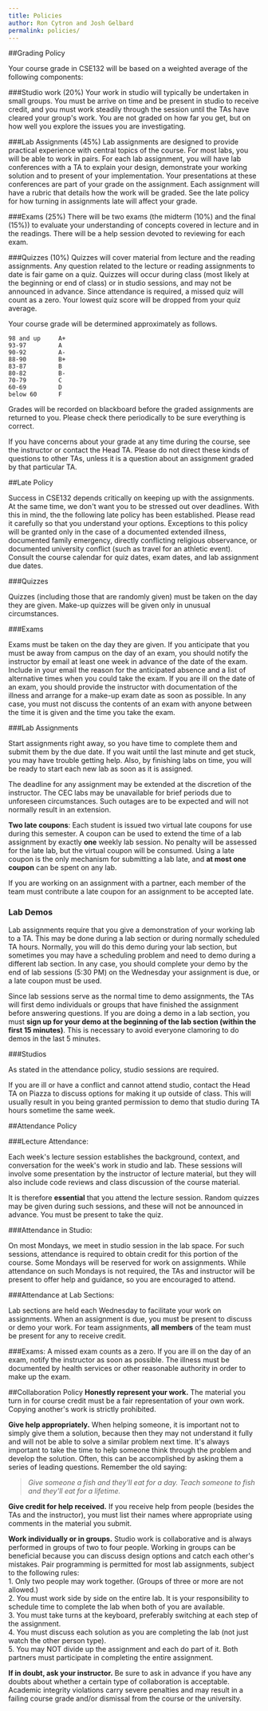 ```yaml
---
title: Policies
author: Ron Cytron and Josh Gelbard
permalink: policies/
---
```


##Grading Policy

Your course grade in CSE132 will be based on a weighted average of the following components:

###Studio work (20%)
Your work in studio will typically be undertaken in small groups. You must be arrive on time and be present in studio to receive credit, and you must work steadily through the session until the TAs have cleared your group's work. You are not graded on how far you get, but on how well you explore the issues you are investigating.

###Lab Assignments (45%)
Lab assignments are designed to provide practical experience with central topics of the course. For most labs, you will be able to work in pairs. For each lab assignment, you will have lab conferences with a TA to explain your design, demonstrate your working solution and to present of your implementation. Your presentations at these conferences are part of your grade on the assignment. Each assignment will have a rubric that details how the work will be graded. See the late policy for how turning in assignments late will affect your grade.

###Exams (25%)
There will be two exams (the midterm (10%) and the final (15%)) to evaluate your understanding of concepts covered in lecture and in the readings. There will be a help session devoted to reviewing for each exam.

###Quizzes (10%)
Quizzes will cover material from lecture and the reading assignments. Any question related to the lecture or reading assignments to date is fair game on a quiz. Quizzes will occur during class (most likely at the beginning or end of class) or in studio sessions, and may not be announced in advance. Since attendance is required, a missed quiz will count as a zero. Your lowest quiz score will be dropped from your quiz average.

Your course grade will be determined approximately as follows.

	98 and up     A+
	93-97         A
	90-92         A-
	88-90         B+
	83-87         B
	80-82         B-
	70-79         C
	60-69         D
	below 60      F

Grades will be recorded on blackboard before the graded assignments are returned to you. Please check there periodically to be sure everything is correct. 

If you have concerns about your grade at any time during the course, see the instructor or contact the Head TA. Please do not direct these kinds of questions to other TAs, unless it is a question about an assignment graded by that particular TA.

##Late Policy

Success in CSE132 depends critically on keeping up with the assignments. At the same time, we don't want you to be stressed out over deadlines. With this in mind, the the following late policy has been established. Please read it carefully so that you understand your options. Exceptions to this policy will be granted only in the case of a documented extended illness, documented family emergency, directly conflicting religious observance, or documented university conflict (such as travel for an athletic event).
Consult the course calendar for quiz dates, exam dates, and lab assignment due dates.

###Quizzes

Quizzes (including those that are randomly given) must be taken on the day they are given. Make-up quizzes will be given only in unusual circumstances. 

###Exams

Exams must be taken on the day they are given. If you anticipate that you must be away from campus on the day of an exam, you should notify the instructor by email at least one week in advance of the date of the exam. Include in your email the reason for the anticipated absence and a list of alternative times when you could take the exam. If you are ill on the date of an exam, you should provide the instructor with documentation of the illness and arrange for a make-up exam date as soon as possible. In any case, you must not discuss the contents of an exam with anyone between the time it is given and the time you take the exam.

###Lab Assignments

Start assignments right away, so you have time to complete them and submit them by the due date. If you wait until the last minute and get stuck, you may have trouble getting help. Also, by finishing labs on time, you will be ready to start each new lab as soon as it is assigned.

The deadline for any assignment may be extended at the discretion of the instructor. The CEC labs may be unavailable for brief periods due to unforeseen circumstances. Such outages are to be expected and will not normally result in an extension.

**Two late coupons**: Each student is issued two virtual late coupons for use during this semester. A coupon can be used to extend the time of a lab assignment by exactly **one** weekly lab session. No penalty will be assessed for the late lab, but the virtual coupon will be consumed. Using a late coupon is the only mechanism for submitting a lab late, and **at most one coupon** can be spent on any lab.

If you are working on an assignment with a partner, each member of the team must contribute a late coupon for an assignment to be accepted late.

### Lab Demos

Lab assignments require that you give a demonstration of your working lab to a TA. This may be done during a lab section or during normally scheduled TA hours. Normally, you will do this demo during your lab section, but sometimes you may have a scheduling problem and need to demo during a different lab section. In any case, you should complete your demo by the end of lab sessions (5:30 PM) on the Wednesday your assignment is due, or a late coupon must be used.

Since lab sessions serve as the normal time to demo assignments, the TAs will first demo individuals or groups that have finished the assignment before answering questions. If you are doing a demo in a lab section, you must **sign up for your demo at the beginning of the lab section (within the first 15 minutes)**. This is necessary to avoid everyone clamoring to do demos in the last 5 minutes.

###Studios

As stated in the attendance policy, studio sessions are required. 

If you are ill or have a conflict and cannot attend studio, contact the Head TA on Piazza to discuss options for making it up outside of class. This will usually result in you being granted permission to demo that studio during TA hours sometime the same week.

##Attendance Policy

###Lecture Attendance:

Each week's lecture session establishes the background, context, and conversation for the week's work in studio and lab. These sessions will involve some presentation by the instructor of lecture material, but they will also include code reviews and class discussion of the course material.

It is therefore **essential** that you attend the lecture session. Random quizzes may be given during such sessions, and these will not be announced in advance. You must be present to take the quiz.

###Attendance in Studio:

On most Mondays, we meet in studio session in the lab space. For such sessions, attendance is required to obtain credit for this portion of the course. Some Mondays will be reserved for work on assignments. While attendance on such Mondays is not required, the TAs and instructor will be present to offer help and guidance, so you are encouraged to attend.

###Attendance at Lab Sections:

Lab sections are held each Wednesday to facilitate your work on assignments. When an assignment is due, you must be present to discuss or demo your work. For team assignments, **all members** of the team must be present for any to receive credit.

###Exams:
A missed exam counts as a zero. If you are ill on the day of an exam, notify the instructor as soon as possible. The illness must be documented by health services or other reasonable authority in order to make up the exam.

##Collaboration Policy
**Honestly represent your work.** The material you turn in for course credit must be a fair representation of your own work. Copying another's work is strictly prohibited.  

**Give help appropriately.** When helping someone, it is important not to simply give them a solution, because then they may not understand it fully and will not be able to solve a similar problem next time. It's always important to take the time to help someone think through the problem and develop the solution. Often, this can be accomplished by asking them a series of leading questions. Remember the old saying:

>*Give someone a fish and they'll eat for a day.
Teach someone to fish and they'll eat for a lifetime.*

**Give credit for help received.** If you receive help from people (besides the TAs and the instructor), you must list their names where appropriate using comments in the material you submit.  

**Work individually or in groups.** Studio work is collaborative and is always performed in groups of two to four people. Working in groups can be beneficial because you can discuss design options and catch each other's mistakes. Pair programming is permitted for most lab assignments, subject to the following rules:  
      1. Only two people may work together. (Groups of three or more are not allowed.)   
      2. You must work side by side on the entire lab. It is your responsibility to schedule time to complete the lab when both of you are available.  
      3. You must take turns at the keyboard, preferably switching at each step of the assignment.  
      4. You must discuss each solution as you are completing the lab (not just watch the other person type).  
      5. You may NOT divide up the assignment and each do part of it. Both partners must participate in completing the entire assignment.  
		
**If in doubt, ask your instructor.** Be sure to ask in advance if you have any doubts about whether a certain type of collaboration is acceptable. Academic integrity violations carry severe penalties and may result in a failing course grade and/or dismissal from the course or the university.  



